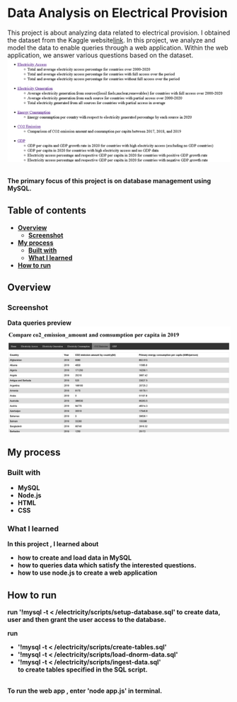 # Data Analysis on Electrical Provision

This project is about analyzing data related to electrical provision. I obtained the dataset from the Kaggle website[link](https://www.kaggle.com/datasets/anshtanwar/global-data-on-sustainable-energy/data). In this project, we analyze and model the data to enable queries through a web application.
 Within the web application, we answer various questions based on the dataset.<br>
 ![](/resources/questions%20for%20dataset.png)
 
<br><b>The primary focus of this project is on database management using MySQL.

## Table of contents

- [Overview](#overview)
  - [Screenshot](#screenshot)
- [My process](#my-process)
  - [Built with](#built-with)
  - [What I learned](#what-i-learned)
- [How to run](#how-to-run)

## Overview

### Screenshot

Data queries preview <br>
![](/resources/website%20preview.png)<br>


## My process

### Built with

- MySQL
- Node.js
- HTML
- CSS

### What I learned

In this project , I learned about
- how to create and load data in MySQL
- how to queries data which satisfy the interested questions.
- how to use node.js to create a web application


## How to run

run '!mysql -t < /electricity/scripts/setup-database.sql' to  create data, user and then grant the user access to the database. <br>

run
- '!mysql -t < /electricity/scripts/create-tables.sql'
-  '!mysql -t < /electricity/scripts/load-dnorm-data.sql'
- '!mysql -t < /electricity/scripts/ingest-data.sql'<br>
to create tables specified in the SQL script. <br><br>

To run the web app , enter 'node app.js' in terminal.
